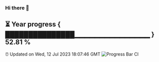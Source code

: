 ### Hi there 👋
⏳ Year progress { ███████████████▁▁▁▁▁▁▁▁▁▁▁▁▁▁▁ } 52.81 %
---
⏰ Updated on Wed, 12 Jul 2023 18:07:46 GMT
![Progress Bar CI](https://github.com/Moyi321/Moyi321/workflows/Progress%20Bar%20CI/badge.svg)
